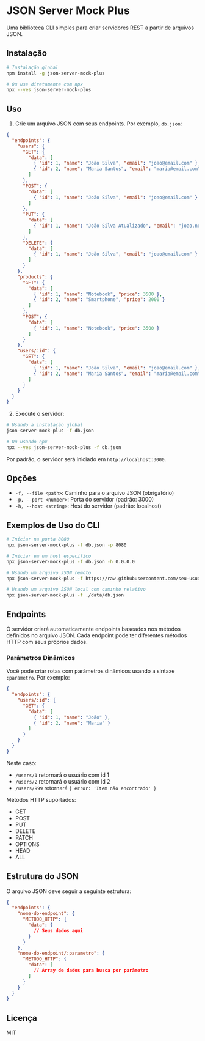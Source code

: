 # JSON Server Mock Plus

Uma biblioteca CLI simples para criar servidores REST a partir de arquivos JSON.

## Instalação

```bash
# Instalação global
npm install -g json-server-mock-plus

# Ou use diretamente com npx
npx --yes json-server-mock-plus
```

## Uso

1. Crie um arquivo JSON com seus endpoints. Por exemplo, `db.json`:

```json
{
  "endpoints": {
    "users": {
      "GET": {
        "data": [
          { "id": 1, "name": "João Silva", "email": "joao@email.com" },
          { "id": 2, "name": "Maria Santos", "email": "maria@email.com" }
        ]
      },
      "POST": {
        "data": [
          { "id": 1, "name": "João Silva", "email": "joao@email.com" }
        ]
      },
      "PUT": {
        "data": [
          { "id": 1, "name": "João Silva Atualizado", "email": "joao.novo@email.com" }
        ]
      },
      "DELETE": {
        "data": [
          { "id": 1, "name": "João Silva", "email": "joao@email.com" }
        ]
      }
    },
    "products": {
      "GET": {
        "data": [
          { "id": 1, "name": "Notebook", "price": 3500 },
          { "id": 2, "name": "Smartphone", "price": 2000 }
        ]
      },
      "POST": {
        "data": [
          { "id": 1, "name": "Notebook", "price": 3500 }
        ]
      }
    },
    "users/:id": {
      "GET": {
        "data": [
          { "id": 1, "name": "João Silva", "email": "joao@email.com" },
          { "id": 2, "name": "Maria Santos", "email": "maria@email.com" }
        ]
      }
    }
  }
}
```

2. Execute o servidor:

```bash
# Usando a instalação global
json-server-mock-plus -f db.json

# Ou usando npx
npx --yes json-server-mock-plus -f db.json
```

Por padrão, o servidor será iniciado em `http://localhost:3000`.

## Opções

- `-f, --file <path>`: Caminho para o arquivo JSON (obrigatório)
- `-p, --port <number>`: Porta do servidor (padrão: 3000)
- `-h, --host <string>`: Host do servidor (padrão: localhost)

## Exemplos de Uso do CLI

```bash
# Iniciar na porta 8080
npx json-server-mock-plus -f db.json -p 8080

# Iniciar em um host específico
npx json-server-mock-plus -f db.json -h 0.0.0.0

# Usando um arquivo JSON remoto
npx json-server-mock-plus -f https://raw.githubusercontent.com/seu-usuario/seu-repo/main/db.json

# Usando um arquivo JSON local com caminho relativo
npx json-server-mock-plus -f ./data/db.json
```

## Endpoints

O servidor criará automaticamente endpoints baseados nos métodos definidos no arquivo JSON. Cada endpoint pode ter diferentes métodos HTTP com seus próprios dados.

### Parâmetros Dinâmicos

Você pode criar rotas com parâmetros dinâmicos usando a sintaxe `:parametro`. Por exemplo:

```json
{
  "endpoints": {
    "users/:id": {
      "GET": {
        "data": [
          { "id": 1, "name": "João" },
          { "id": 2, "name": "Maria" }
        ]
      }
    }
  }
}
```

Neste caso:
- `/users/1` retornará o usuário com id 1
- `/users/2` retornará o usuário com id 2
- `/users/999` retornará `{ error: 'Item não encontrado' }`

Métodos HTTP suportados:
- GET
- POST
- PUT
- DELETE
- PATCH
- OPTIONS
- HEAD
- ALL

## Estrutura do JSON

O arquivo JSON deve seguir a seguinte estrutura:

```json
{
  "endpoints": {
    "nome-do-endpoint": {
      "METODO_HTTP": {
        "data": {
          // Seus dados aqui
        }
      }
    },
    "nome-do-endpoint/:parametro": {
      "METODO_HTTP": {
        "data": [
          // Array de dados para busca por parâmetro
        ]
      }
    }
  }
}
```

## Licença

MIT 